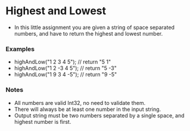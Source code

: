 # Highest and Lowest

- In this little assignment you are given a string of space separated numbers, and have to return the highest and lowest number.

### Examples

- highAndLow("1 2 3 4 5"); // return "5 1"
- highAndLow("1 2 -3 4 5"); // return "5 -3"
- highAndLow("1 9 3 4 -5"); // return "9 -5"

### Notes

- All numbers are valid Int32, no need to validate them.
- There will always be at least one number in the input string.
- Output string must be two numbers separated by a single space, and highest number is first.

